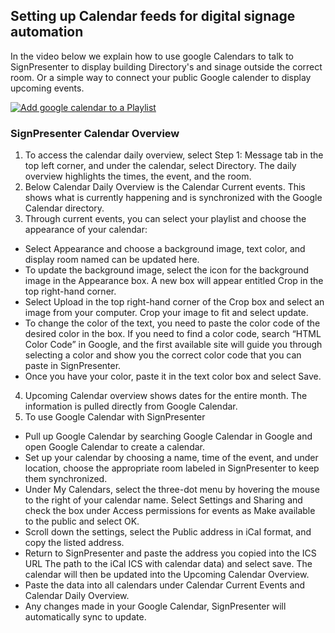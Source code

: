 ## Setting up Calendar feeds for digital signage automation

In the video below we explain how to use google Calendars to talk to SignPresenter to display building Directory's and sinage outside the correct room. Or a simple way to connect your public Google calender to display upcoming events.

[![Add google calendar to a Playlist](https://img.youtube.com/vi/fDyZ9nRuojU/0.jpg)](https://www.youtube.com/watch?v=fDyZ9nRuojU)
### SignPresenter Calendar Overview

1. To access the calendar daily overview, select Step 1: Message tab in the top left corner, and under the calendar, select Directory. The daily overview highlights the times, the event, and the room.
2. Below Calendar Daily Overview is the Calendar Current events. This shows what is currently happening and is synchronized with the Google Calendar directory.
3. Through current events, you can select your playlist and choose the appearance of your calendar:
- Select Appearance and choose a background image, text color, and display room named can be updated here.
- To update the background image, select the icon for the background image in the Appearance box. A new box will appear entitled Crop in the top right-hand corner.
- Select Upload in the top right-hand corner of the Crop box and select an image from your computer. Crop your image to fit and select update.
- To change the color of the text, you need to paste the color code of the desired color in the box. If you need to find a color code, search “HTML Color Code” in Google, and the first available site will guide you through selecting a color and show you the correct color code that you can paste in SignPresenter.
- Once you have your color, paste it in the text color box and select Save.
4. Upcoming Calendar overview shows dates for the entire month. The information is pulled directly from Google Calendar.
5. To use Google Calendar with SignPresenter
- Pull up Google Calendar by searching Google Calendar in Google and open Google Calendar to create a calendar.
- Set up your calendar by choosing a name, time of the event, and under location, choose the appropriate room labeled in SignPresenter to keep them synchronized.
- Under My Calendars, select the three-dot menu by hovering the mouse to the right of your calendar name. Select Settings and Sharing and check the box under Access permissions for events as Make available to the public and select OK.
- Scroll down the settings, select the Public address in iCal format, and copy the listed address.
- Return to SignPresenter and paste the address you copied into the ICS URL The path to the iCal ICS with calendar data) and select save. The calendar will then be updated into the Upcoming Calendar Overview.
- Paste the data into all calendars under Calendar Current Events and Calendar Daily Overview.
- Any changes made in your Google Calendar, SignPresenter will automatically sync to update.
